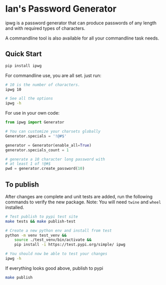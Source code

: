 # Ian's Password Generator

ipwg is a password generator that can produce
passwords of any length and with required types
of characters.

A commandline tool is also available for all your
commandline task needs.

## Quick Start

```bash
pip install ipwg
```

For commandline use, you are all set. just run:

```bash
# 10 is the number of characters.
ipwg 10

# See all the options
ipwg -h
```

For use in your own code:

```python
from ipwg import Generator

# You can customize your charsets globally
Generator.specials = '!@#$'

generator = Generator(enable_all=True)
generator.specials_count = 1

# generate a 10 character long password with
# at least 1 of !@#$
pwd = generator.create_password(10)
```

## To publish

After changes are complete and unit tests are added,
run the following commands to verify the new package.
Note: You will need `twine` and `wheel` installed.

```bash
# Test publish to pypi test site
make tests && make publish-test

# Create a new python env and install from test
python -m venv test_venv &&
    source ./test_venv/bin/activate &&
    pip install -i https://test.pypi.org/simple/ ipwg

# You should now be able to test your changes
ipwg -h
```

If everything looks good above, publish to pypi

```bash
make publish
```